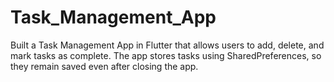 # Task_Management_App
Built a Task Management App in Flutter that allows users to add, delete, and mark tasks as complete. The app stores tasks using SharedPreferences, so they remain saved even after closing the app. 
